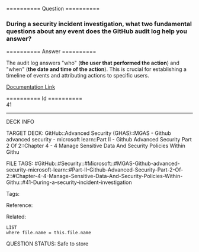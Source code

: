 ========== Question ==========  

### During a security incident investigation, what two fundamental questions about any event does the GitHub audit log help you answer?  

========== Answer ==========  

The audit log answers "who" (**the user that performed the action**) and "when" (**the date and time of the action**). This is crucial for establishing a timeline of events and attributing actions to specific users.

[Documentation Link](https://learn.microsoft.com/en-us/training/modules/manage-sensitive-data-security-policies/4-report-logs)

========== Id ==========  
41

---

DECK INFO

TARGET DECK: GitHub::Advanced Security (GHAS)::MGAS - Github advanced security - microsoft learn::Part II - Github Advanced Security Part 2 Of 2::Chapter 4 - 4 Manage Sensitive Data And Security Policies Within Githu

FILE TAGS: #GitHub::#Security::#Microsoft::#MGAS-Github-advanced-security-microsoft-learn::#Part-II-Github-Advanced-Security-Part-2-Of-2::#Chapter-4-4-Manage-Sensitive-Data-And-Security-Policies-Within-Githu::#41-During-a-security-incident-investigation

Tags:

Reference:

Related:

```dataview
LIST
where file.name = this.file.name
```

QUESTION STATUS: Safe to store
